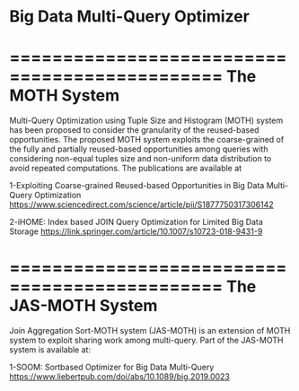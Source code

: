 # Big Data Multi-Query Optimizer
==============================================
The MOTH System
==============================================
Multi-Query Optimization using Tuple Size and Histogram (MOTH) system has been proposed to consider the granularity of the reused-based opportunities. The proposed MOTH system exploits the coarse-grained of the fully and partially reused-based opportunities among queries with considering non-equal tuples size and non-uniform data distribution to avoid repeated computations.  The publications are available at 

1-Exploiting Coarse-grained Reused-based Opportunities in Big Data Multi-Query Optimization
https://www.sciencedirect.com/science/article/pii/S1877750317306142

2-iHOME: Index based JOIN Query Optimization for Limited Big Data Storage
https://link.springer.com/article/10.1007/s10723-018-9431-9

==============================================
The JAS-MOTH System
==============================================
Join Aggregation Sort-MOTH system (JAS-MOTH) is an extension of MOTH system to exploit sharing work among multi-query.
Part of the JAS-MOTH system is available at:

1-SOOM: Sortbased Optimizer for Big Data Multi-Query
https://www.liebertpub.com/doi/abs/10.1089/big.2019.0023 
